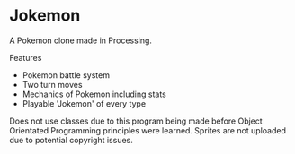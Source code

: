# Jokemon
A Pokemon clone made in Processing.

Features
- Pokemon battle system
- Two turn moves
- Mechanics of Pokemon including stats
- Playable 'Jokemon' of every type

Does not use classes due to this program being made before Object Orientated Programming principles were learned. Sprites are not uploaded due to potential copyright issues.

